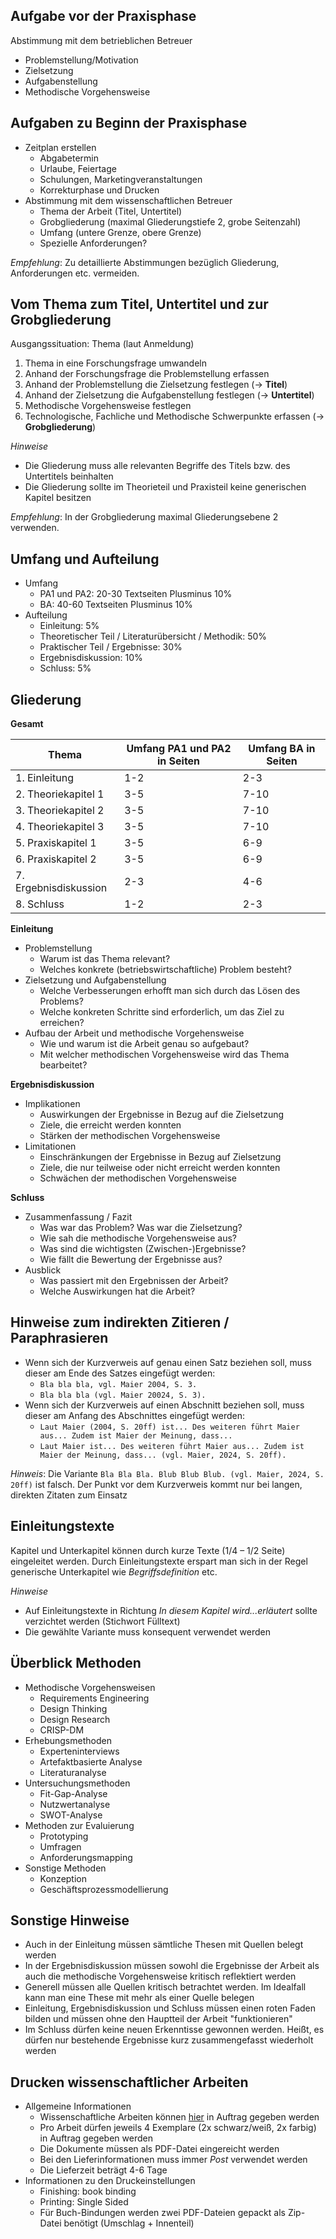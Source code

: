
## Aufgabe vor der Praxisphase

Abstimmung mit dem betrieblichen Betreuer
  - Problemstellung/Motivation
  - Zielsetzung
  - Aufgabenstellung
  - Methodische Vorgehensweise

## Aufgaben zu Beginn der Praxisphase

- Zeitplan erstellen
  - Abgabetermin
  - Urlaube, Feiertage
  - Schulungen, Marketingveranstaltungen
  - Korrekturphase und Drucken
- Abstimmung mit dem wissenschaftlichen Betreuer
  - Thema der Arbeit (Titel, Untertitel)
  - Grobgliederung (maximal Gliederungstiefe 2, grobe Seitenzahl)
  - Umfang (untere Grenze, obere Grenze)
  - Spezielle Anforderungen?

_Empfehlung_: Zu detaillierte Abstimmungen bezüglich Gliederung, Anforderungen etc. vermeiden.

## Vom Thema zum Titel, Untertitel und zur Grobgliederung

Ausgangssituation: Thema (laut Anmeldung)
1. Thema in eine Forschungsfrage umwandeln
2. Anhand der Forschungsfrage die Problemstellung erfassen
3. Anhand der Problemstellung die Zielsetzung festlegen (-> **Titel**)
4. Anhand der Zielsetzung die Aufgabenstellung festlegen (-> **Untertitel**)
5. Methodische Vorgehensweise festlegen
6. Technologische, Fachliche und Methodische Schwerpunkte erfassen (-> **Grobgliederung**)

_Hinweise_
- Die Gliederung muss alle relevanten Begriffe des Titels bzw. des Untertitels beinhalten
- Die Gliederung sollte im Theorieteil und Praxisteil keine generischen Kapitel besitzen

_Empfehlung_: In der Grobgliederung maximal Gliederungsebene 2 verwenden.

## Umfang und Aufteilung

- Umfang
  - PA1 und PA2: 20-30 Textseiten Plusminus 10%
  - BA: 40-60 Textseiten Plusminus 10%
- Aufteilung
  - Einleitung: 5%
  - Theoretischer Teil / Literaturübersicht / Methodik: 50%
  - Praktischer Teil / Ergebnisse: 30%
  - Ergebnisdiskussion: 10%
  - Schluss: 5%

## Gliederung

**Gesamt**

| Thema | Umfang PA1 und PA2 in Seiten | Umfang BA in Seiten |
| ----- | ----------- | -- |
| 1. Einleitung | 1-2 | 2-3 |
| 2. Theoriekapitel 1 | 3-5 | 7-10 |
| 3. Theoriekapitel 2 | 3-5 | 7-10 |
| 4. Theoriekapitel 3 | 3-5 | 7-10 |
| 5. Praxiskapitel 1 | 3-5 | 6-9 |
| 6. Praxiskapitel 2 | 3-5 | 6-9 |
| 7. Ergebnisdiskussion | 2-3 | 4-6 |
| 8. Schluss | 1-2 | 2-3 |

**Einleitung**

- Problemstellung
  - Warum ist das Thema relevant?
  - Welches konkrete (betriebswirtschaftliche) Problem besteht?
- Zielsetzung und Aufgabenstellung
  - Welche Verbesserungen erhofft man sich durch das Lösen des Problems?
  - Welche konkreten Schritte sind erforderlich, um das Ziel zu erreichen?
- Aufbau der Arbeit und methodische Vorgehensweise
  - Wie und warum ist die Arbeit genau so aufgebaut?
  - Mit welcher methodischen Vorgehensweise wird das Thema bearbeitet?

**Ergebnisdiskussion**

- Implikationen
  - Auswirkungen der Ergebnisse in Bezug auf die Zielsetzung
  - Ziele, die erreicht werden konnten
  - Stärken der methodischen Vorgehensweise
- Limitationen
  - Einschränkungen der Ergebnisse in Bezug auf Zielsetzung
  - Ziele, die nur teilweise oder nicht erreicht werden konnten
  - Schwächen der methodischen Vorgehensweise


**Schluss**

- Zusammenfassung / Fazit
  - Was war das Problem? Was war die Zielsetzung?
  - Wie sah die methodische Vorgehensweise aus?
  - Was sind die wichtigsten (Zwischen-)Ergebnisse?
  - Wie fällt die Bewertung der Ergebnisse aus?
- Ausblick
  - Was passiert mit den Ergebnissen der Arbeit?
  - Welche Auswirkungen hat die Arbeit? 

## Hinweise zum indirekten Zitieren / Paraphrasieren

- Wenn sich der Kurzverweis auf genau einen Satz beziehen soll, muss dieser am Ende des Satzes eingefügt werden:
  - `Bla bla bla, vgl. Maier 2004, S. 3.`
  - `Bla bla bla (vgl. Maier 20024, S. 3).`
- Wenn sich der Kurzverweis auf einen Abschnitt beziehen soll, muss dieser am Anfang des Abschnittes eingefügt werden:
  - `Laut Maier (2004, S. 20ff) ist... Des weiteren führt Maier aus... Zudem ist Maier der Meinung, dass...`
  - `Laut Maier ist... Des weiteren führt Maier aus... Zudem ist Maier der Meinung, dass... (vgl. Maier, 2024, S. 20ff).`

_Hinweis_: Die Variante `Bla Bla Bla. Blub Blub Blub. (vgl. Maier, 2024, S. 20ff)` ist falsch. Der Punkt vor dem Kurzverweis kommt nur bei langen, direkten Zitaten zum Einsatz

## Einleitungstexte

Kapitel und Unterkapitel können durch kurze Texte (1/4 – 1/2 Seite) eingeleitet werden. Durch Einleitungstexte erspart man sich in der Regel generische Unterkapitel wie _Begriffsdefinition_ etc.

_Hinweise_

- Auf Einleitungstexte in Richtung _In diesem Kapitel wird...erläutert_ sollte verzichtet werden (Stichwort Fülltext)
- Die gewählte Variante muss konsequent verwendet werden

## Überblick Methoden

- Methodische Vorgehensweisen
  - Requirements Engineering
  - Design Thinking
  - Design Research
  - CRISP-DM
- Erhebungsmethoden
  - Experteninterviews
  - Artefaktbasierte Analyse
  - Literaturanalyse
- Untersuchungsmethoden
  - Fit-Gap-Analyse
  - Nutzwertanalyse
  - SWOT-Analyse
- Methoden zur Evaluierung
  - Prototyping
  - Umfragen
  - Anforderungsmapping
- Sonstige Methoden
  - Konzeption
  - Geschäftsprozessmodellierung

## Sonstige Hinweise

- Auch in der Einleitung müssen sämtliche Thesen mit Quellen belegt werden
- In der Ergebnisdiskussion müssen sowohl die Ergebnisse der Arbeit als auch die methodische Vorgehensweise kritisch reflektiert werden 
- Generell müssen alle Quellen kritisch betrachtet werden. Im Idealfall kann man eine These mit mehr als einer Quelle belegen
- Einleitung, Ergebnisdiskussion und Schluss müssen einen roten Faden bilden und müssen ohne den Hauptteil der Arbeit "funktionieren"
- Im Schluss dürfen keine neuen Erkenntisse gewonnen werden. Heißt, es dürfen nur bestehende Ergebnisse kurz zusammengefasst wiederholt werden

## Drucken wissenschaftlicher Arbeiten

- Allgemeine Informationen
  - Wissenschaftliche Arbeiten können [hier](https://dpmc-sapitcloud.dispatcher.hana.ondemand.com/webapp/index.html) in Auftrag gegeben werden
  - Pro Arbeit dürfen jeweils 4 Exemplare (2x schwarz/weiß, 2x farbig) in Auftrag gegeben werden
  - Die Dokumente müssen als PDF-Datei eingereicht werden
  - Bei den Lieferinformationen muss immer _Post_ verwendet werden
  - Die Lieferzeit beträgt 4-6 Tage
- Informationen zu den Druckeinstellungen
  - Finishing: book binding
  - Printing: Single Sided
  - Für Buch-Bindungen werden zwei PDF-Dateien gepackt als Zip-Datei benötigt (Umschlag + Innenteil)



 
